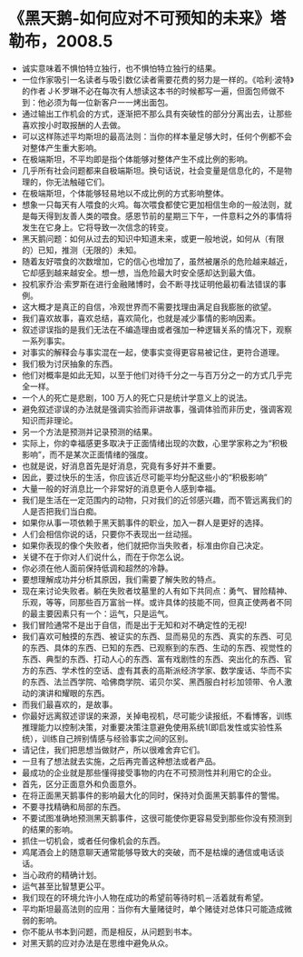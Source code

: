 # 《黑天鹅-如何应对不可预知的未来》塔勒布，2008.5

- 诚实意味着不惧怕特立独行，也不惧怕特立独行的结果。
- 一位作家吸引一名读者与吸引数亿读者需要花费的努力是一样的。《哈利·波特》的作者 J·K·罗琳不必在每次有人想读这本书的时候都写一遍，但面包师做不到：他必须为每一位新客户一一烤出面包。
- 通过输出工作机会的方式，逐渐把不那么具有突破性的部分分离出去，让那些喜欢按小时取报酬的人去做。
- 可以这样陈述平均斯坦的最高法则：当你的样本量足够大时，任何个例都不会对整体产生重大影响。
- 在极端斯坦，不平均即是指个体能够对整体产生不成比例的影响。
- 几乎所有社会问题都来自极端斯坦。换句话说，社会变量是信息化的，不是物理的，你无法触碰它们。
- 在极端斯坦，个体能够轻易地以不成比例的方式影响整体。
- 想象一只每天有人喂食的火鸡。每次喂食都使它更加相信生命的一般法则，就是每天得到友善人类的喂食。感恩节前的星期三下午，一件意料之外的事情将发生在它身上。它将导致一次信念的转变。
- 黑天鹅问题：如何从过去的知识中知道未来，或更一般地说，如何从（有限的）已知，推测（无限的）未知。
- 随着友好喂食的次数增加，它的信心也增加了，虽然被屠杀的危险越来越近，它却感到越来越安全。想一想，当危险最大时安全感却达到最大值。
- 投机家乔治·索罗斯在进行金融赌博时，会不断寻找证明他最初看法错误的事例。
- 这大概才是真正的自信，冷观世界而不需要找理由满足自我膨胀的欲望。
- 我们喜欢故事，喜欢总结，喜欢简化，也就是减少事情的影响因素。
- 叙述谬误指的是我们无法在不编造理由或者强加一种逻辑关系的情况下，观察一系列事实。
- 对事实的解释会与事实混在一起，使事实变得更容易被记住，更符合道理。
- 我们极为讨厌抽象的东西。
- 他们对概率是如此无知，以至于他们对待千分之一与百万分之一的方式几乎完全一样。
- 一个人的死亡是悲剧，100 万人的死亡只是统计学意义上的说法。
- 避免叙述谬误的办法就是强调实验而非讲故事，强调体验而非历史，强调客观知识而非理论。
- 另一个方法是预测并记录预测的结果。
- 实际上，你的幸福感更多取决于正面情绪出现的次数，心里学家称之为“积极影响”，而不是某次正面情绪的强度。
- 也就是说，好消息首先是好消息，究竟有多好并不重要。
- 因此，要过快乐的生活，你应该近尽可能平均分配这些小的“积极影响”
- 大量一般的好消息比一个非常好的消息更令人感到幸福。
- 我们是生活在一定范围内的动物，只对我们的近邻感兴趣，而不管远离我们的人是否把我们当白痴。
- 如果你从事一项依赖于黑天鹅事件的职业，加入一群人是更好的选择。
- 人们会相信你说的话，只要你不表现出一丝动摇。
- 如果你表现的像个失败者，他们就把你当失败者，标准由你自己决定。
- 关键不在于你对人们说什么，而在于你怎么说。
- 你必须在他人面前保持低调和超然的冷静。
- 要想理解成功并分析其原因，我们需要了解失败的特点。
- 现在来讨论失败者。躺在失败者坟墓里的人有如下共同点：勇气、冒险精神、乐观，等等，同那些百万富翁一样。或许具体的技能不同，但真正使两者不同的最主要因素只有一个：运气，只是运气。
- 我们冒险通常不是出于自信，而是出于无知和对不确定性的无视!
- 我们喜欢可触摸的东西、被证实的东西、显而易见的东西、真实的东西、可见的东西、具体的东西、已知的东西、已观察到的东西、生动的东西、视觉性的东西、典型的东西、打动人心的东西、富有戏剧性的东西、突出化的东西、官方的东西、学术性的空话、虚有其表的高斯派经济学家、数学废话、华而不实的东西、法兰西学院、哈佛商学院、诺贝尔奖、黑西服白衬衫加领带、令人激动的演讲和耀眼的东西。
- 而我们最喜欢的，是故事。
- 你最好远离叙述谬误的来源，关掉电视机，尽可能少读报纸，不看博客，训练推理能力以控制决策，对重要决策注意避免使用系统1(即启发性或实验性系统），训练自己辨别情感与经验事实之间的区别。
- 请记住，我们把思想当做财产，所以很难舍弃它们。 
- 一旦有了想法就去实施，之后再完善这种想法或者产品。
- 最成功的企业就是那些懂得接受事物的内在不可预测性并利用它的企业。
- 首先，区分正面意外和负面意外。
- 在将正面黑天鹅事件的影响最大化的同时，保持对负面黑天鹅事件的警惕。
- 不要寻找精确和局部的东西。
- 不要试图准确地预测黑天鹅事件，这很可能使你更容易受到那些你没有预测到的结果的影响。
- 抓住一切机会，或者任何像机会的东西。
- 鸡尾酒会上的随意聊天通常能够导致大的突破，而不是枯燥的通信或电话谈话。
- 当心政府的精确计划。
- 运气甚至比智慧更公平。
- 我们现在的环境允许小人物在成功的希望前等待时机－活着就有希望。
- 平均斯坦最高法则的应用：当你有大量赌徒时，单个赌徒对总体只可能造成微弱的影响。
- 你不能从书本到问题，而是相反，从问题到书本。
- 对黑天鹅的应对办法是在思维中避免从众。
